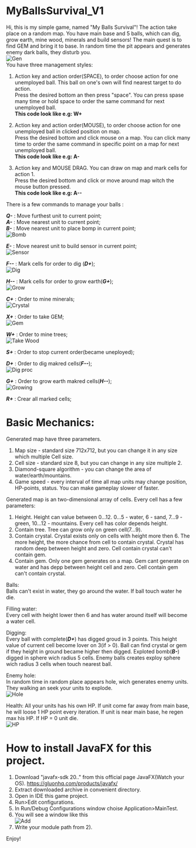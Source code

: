 # MyBallsSurvival_V1
Hi, this is my simple game, named "My Balls Survival"!
The action take place on a random map.
You have main base and 5 balls, which can dig, grow earth, mine wood, minerals and build sensors!
The main quest is to find GEM and bring it to base.
In random time the pit appears and generates enemy dark balls, they disturb you.  
![Gen](ScreenshotsForReadme/Generation.png)  
You have three management styles:
1) Action key and action order(SPACE), to order choose action for one unemployed ball. This ball on one's own will find nearest target to do action.  
  Press the desired bottom an then press "space". You can press spase many time or hold space to order the same command for next unemployed ball.   
  **This code look like e.g: W+**

2) Action key and action order(MOUSE), to order choose action for one unemployed ball in clicked position on map.  
  Press the desired bottom and click mouse on a map. You can click many time to order the same command in specific point on a map for next unemployed ball.  
  **This code look like e.g: A-**

3) Action key and MOUSE DRAG. You can draw on map and mark cells for action 1.  
  Press the desired bottom and click or move around map witch the mouse button pressed.  
  **This code look like e.g: A--**

There is a few commands to manage your balls :

***Q-*** : Move furthest unit to current point;  
***A-*** : Move nearest unit to current point;  
***B-*** : Move nearest unit to place bomp in current point;  
![Bomb](ScreenshotsForReadme/PlaceBomb.png)  

***E-*** : Move nearest unit to build sensor in current point;    
![Sensor](ScreenshotsForReadme/BuildSensor.png)  

***F--*** : Mark cells for order to dig (***D+***);  
![Dig](ScreenshotsForReadme/DrawDig.png)  

***H--*** : Mark cells for order to grow earth(***G+***);  
![Grow](ScreenshotsForReadme/GrowEarthOrder.png)  

***С+*** : Order to mine minerals;  
![Crystal](ScreenshotsForReadme/TakeCrystal.png)  

***X+*** : Order to take GEM;  
![Gem](ScreenshotsForReadme/FoundedGEM.png)  

***W+*** : Order to mine trees;  
![Take Wood](ScreenshotsForReadme/TakeWood.png)  

***S+*** : Order to stop сurrent order(became uneployed);  

***D+*** : Order to dig makred cells(***F--***);   
![Dig proc](ScreenshotsForReadme/DiggingProcess.png)  

***G+*** : Order to grow earth makred cells(***H--***);   
![Growing](ScreenshotsForReadme/GrowedEarth.png)  

***R+*** : Crear all marked cells;  

# Basic Mechanics:
Generated map have three parameters.
1) Map size - standard size 712x712, but you can change it in any size which multiple Cell size.  
2) Cell size - standard size 8, but you can change in any size multiple 2.  
3) Diamond-square algorithm - you can change the area of water/earth/mountains.  
4) Game speed - every interval of time all map units may change position, HP-points, status. You can make gameplay slower of faster.

Generated map is an two-dimensional array of cells.
Every cell has a few parameters:
1) Height. Height can value between 0...12. 0...5 - water, 6 - sand, 7...9 - green, 10...12 - mountains. Every cell has color depends height.  
2) Contain tree. Tree can grow only on green cell(7...9).
3) Contain crystal. Crystal exists only on cells with height more then 6. The more height, the more chance from cell to contain crystal. Crystal has random deep between height and zero. Cell contain crystal can't contain gem.  
4) Contain gem. Only one gem generates on a map. Gem cant generate on water and has depp between height cell and zero. Cell contain gem can't contain crystal.  

Balls:  
Balls can't exist in water, they go around the water. If ball touch water he die.  

Filling water:  
Every cell with height lower then 6 and has water around itself will become a water cell.  

Digging:  
Every ball with complete(***D+***) has digged groud in 3 points. This  height value of current cell become lover on 3(if > 0). Ball can find crystal or gem if they height in ground became higher then digged.  Exploted bomb(***B-***) digged in sphere wich radius 5 cells.  Enemy balls creates exploy sphere wich radius 3 cells when touch nearest ball. 

Enemy hole:  
In random time in random place appears hole, wich generates enemy units. They walking an seek your units to explode.  
![Hole](ScreenshotsForReadme/Hole.png)  

Health:
All your units has his own HP. If unit come far away from main base, he will loose 1 HP point every iteration. If unit is near main base, he regen max his HP. If HP = 0 unit die.   
![HP](ScreenshotsForReadme/Health.png)  

# How to install JavaFX for this project.

1) Download "javafx-sdk 20.." from this official page JavaFX(Watch your OS). https://gluonhq.com/products/javafx/  
2) Extract downloaded archive in convenient directory.  
3) Open in IDE this game project.
4) Run>Edit configurations.  
5) In Run/Debug Configurations window choise Application>MainTest.  
6) You will see a window like this  
![Add](ScreenshotsForReadme/AddModule.png)  
8) Write your module path from 2).

Enjoy!






